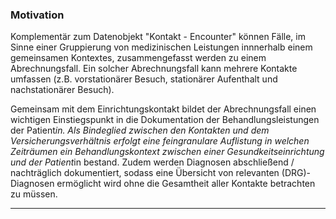 ### Motivation

Komplementär zum Datenobjekt "Kontakt - Encounter" können Fälle, im Sinne einer Gruppierung von medizinischen Leistungen innnerhalb einem gemeinsamen Kontextes, zusammengefasst werden zu einem Abrechnungsfall.
Ein solcher Abrechnungsfall kann mehrere Kontakte umfassen (z.B. vorstationärer Besuch, stationärer Aufenthalt und nachstationärer Besuch).

Gemeinsam mit dem Einrichtungskontakt bildet der Abrechnungsfall einen wichtigen Einstiegspunkt in die Dokumentation der Behandlungsleistungen der Patient*in.
Als Bindeglied zwischen den Kontakten und dem Versicherungsverhältnis erfolgt eine feingranulare Auflistung in welchen Zeiträumen ein Behandlungskontext zwischen einer Gesundkeitseinrichtung und der Patient*in bestand.
Zudem werden Diagnosen abschließend / nachträglich dokumentiert, sodass eine Übersicht von relevanten (DRG)-Diagnosen ermöglicht wird ohne die Gesamtheit aller Kontakte betrachten zu müssen.

---
